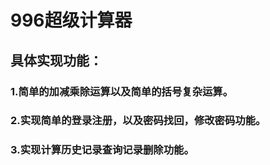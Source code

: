 # 996超级计算器
## 具体实现功能：
### 1.简单的加减乘除运算以及简单的括号复杂运算。
### 2.实现简单的登录注册，以及密码找回，修改密码功能。
### 3.实现计算历史记录查询记录删除功能。
